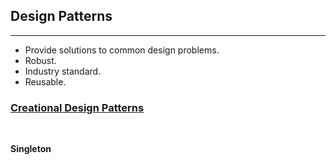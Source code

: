 ## Design Patterns

---

- Provide solutions to common design problems.
- Robust.
- Industry standard.
- Reusable.


### <u>**Creational Design Patterns**</u>

<br>

**Singleton**
